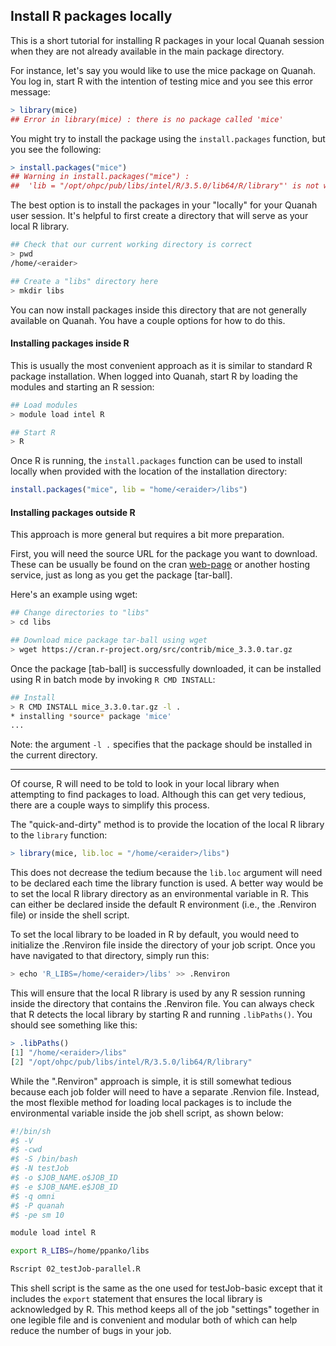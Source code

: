 ## Install R packages locally

This is a short tutorial for installing R packages in your local Quanah session when they are not already available in the main package directory. 

For instance, let's say you would like to use the mice package on Quanah. You log in, start R with the intention of testing
mice and you see this error message: 

```R
> library(mice)
## Error in library(mice) : there is no package called 'mice'
```

You might try to install the package using the `install.packages` function, but you see the following:

```R
> install.packages("mice")
## Warning in install.packages("mice") :
##  'lib = "/opt/ohpc/pub/libs/intel/R/3.5.0/lib64/R/library"' is not writable

```

The best option is to install the packages in your "locally" for your Quanah user session. It's
helpful to first create a directory that will serve as your local R library.

```bash
## Check that our current working directory is correct
> pwd
/home/<eraider>

## Create a "libs" directory here  
> mkdir libs
```

You can now install packages inside this directory that are not generally available
on Quanah. You have a couple options for how to do this.

#### Installing packages inside R

This is usually the most convenient approach as it is similar to standard R
package installation. When logged into Quanah, start R by loading the modules
and starting an R session:

```bash
## Load modules
> module load intel R

## Start R
> R
```

Once R is running, the `install.packages` function can be used to install locally when
provided with the location of the installation directory:

```R
install.packages("mice", lib = "home/<eraider>/libs")
```

#### Installing packages outside R

This approach is more general but requires a bit more preparation.

First, you will need the source URL for the package you want to download.
These can be usually be found on the cran [web-page](https://cran.r-project.org/web/packages/)
or another hosting service, just as long as you get the package [tar-ball].

Here's an example using wget:

```bash
## Change directories to "libs"
> cd libs

## Download mice package tar-ball using wget
> wget https://cran.r-project.org/src/contrib/mice_3.3.0.tar.gz
```

Once the package [tab-ball] is successfully downloaded, it can be installed
using R in batch mode by invoking `R CMD INSTALL`:

```bash
## Install 
> R CMD INSTALL mice_3.3.0.tar.gz -l .
* installing *source* package 'mice'
...
```

Note: the argument `-l .` specifies that the package should be installed in the
current directory.

---

Of course, R will need to be told to look in your local library when attempting
to find packages to load. Although this can get very tedious, there are a couple
ways to simplify this process.

The "quick-and-dirty" method is to provide the location of the local R library
to the `library` function:

```R
> library(mice, lib.loc = "/home/<eraider>/libs")
```

This does not decrease the tedium because the `lib.loc` argument will need to be
declared each time the library function is used. A better way would be to set
the local R library directory as an environmental variable in R. This can either be
declared inside the default R environment (i.e., the .Renviron file) or inside the shell
script.

To set the local library to be loaded in R by default, you would need to initialize
the .Renviron file inside the directory of your job script. Once you have navigated to
that directory, simply run this:

```bash
> echo 'R_LIBS=/home/<eraider>/libs' >> .Renviron
```

This will ensure that the local R library is used by any R session running inside
the directory that contains the .Renviron file. You can always check that R detects the 
local library by starting R and running `.libPaths()`. You should see something like this:

```R
> .libPaths()
[1] "/home/<eraider>/libs"                               
[2] "/opt/ohpc/pub/libs/intel/R/3.5.0/lib64/R/library"
```

While the ".Renviron" approach is simple, it is still somewhat tedious because each job folder 
will need to have a separate .Renvion file. Instead, the most flexible method for loading local 
packages is to include the environmental variable inside the job shell script, as shown below: 

```bash
#!/bin/sh
#$ -V
#$ -cwd
#$ -S /bin/bash
#$ -N testJob
#$ -o $JOB_NAME.o$JOB_ID
#$ -e $JOB_NAME.e$JOB_ID
#$ -q omni
#$ -P quanah
#$ -pe sm 10

module load intel R 

export R_LIBS=/home/ppanko/libs

Rscript 02_testJob-parallel.R
```

This shell script is the same as the one used for testJob-basic except that it includes the `export` statement that ensures 
the local library is acknowledged by R. This method keeps all of the job "settings" together in one legible file and is convenient and modular both of which can help reduce the number of bugs in your job. 
